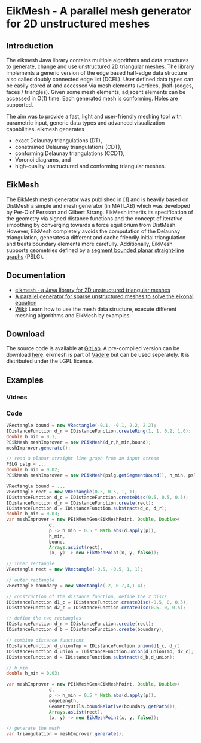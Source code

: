 # EikMesh - A parallel mesh generator for 2D unstructured meshes

## Introduction

The eikmesh Java library contains multiple algorithms and data structures to generate, change and use unstructured 2D triangular meshes.
The library implements a generic version of the edge based half-edge data structure also called doubly connected edge list (DCEL).
User defined data types can be easily stored at and accessed via mesh elements (vertices, (half-)edges, faces / triangles).
Given some mesh elements, adjacent elements can be accessed in O(1) time.
Each generated mesh is conforming. Holes are supported.

The aim was to provide a fast, light and user-friendly meshing tool with parametric input, generic data types and advanced visualization capabilities.
eikmesh generates
- exact Delaunay triangulations (DT),
- constrained Delaunay triangulations (CDT),
- conforming Delaunay triangulations (CCDT),
- Voronoi diagrams, and 
- high-quality unstructured and conforming triangular meshes.

## EikMesh

The EikMesh mesh generator was published in [1] and is heavily based on DistMesh a simple and mesh generator (in MATLAB) which was developed by Per-Olof Persson and Gilbert Strang.
EikMesh inherits its specification of the geometry via signed distance functions and the concept of iterative smoothing by converging towards a force equilibrium from DistMesh.
However, EikMesh completely avoids the computation of the Delaunay triangulation, generates a different and cache friendly initial triangulation and treats boundary elements more carefully.
Additionally, EikMesh supports geometries defined by a [segment bounded planar straight-line graphs](https://en.wikipedia.org/wiki/Planar_straight-line_graph) (PSLG).

## Documentation

- [eikmesh - a Java library for 2D unstructured triangular meshes](TODO)
- [A parallel generator for sparse unstructured meshes to solve the eikonal equation](https://doi.org/10.1016/j.jocs.2018.09.009)
- [Wiki](https://gitlab.lrz.de/vadere/vadere/wikis/eikmesh/Overview): Learn how to use the mesh data structure, execute different meshing algorithms and EikMesh by examples.

## Download

The source code is available at [GitLab](https://gitlab.lrz.de/vadere/vadere/tree/master/VadereMeshing).
A pre-compiled version can be download [here](TODO). 
eikmesh is part of [Vadere](http://www.vadere.org/) but can be used seperately. It is distributed under the LGPL license.

## Examples

### Videos

### Code

```java
VRectangle bound = new VRectangle(-0.1, -0.1, 2.2, 2.2);
IDistanceFunction d_r = IDistanceFunction.createRing(1, 1, 0.2, 1.0);
double h_min = 0.1;
PEikMesh meshImprover = new PEikMesh(d_r,h_min,bound);
meshImprover.generate();
```

```java 
// read a planar straight line graph from an input stream
PSLG pslg = ...
double h_min = 0.02;
PEikMesh meshImprover = new PEikMesh(pslg.getSegmentBound(), h_min, pslg.getHoles());
```


```java
VRectangle bound = ...
VRectangle rect = new VRectangle(0.5, 0.5, 1, 1);
IDistanceFunction d_c = IDistanceFunction.createDisc(0.5, 0.5, 0.5);
IDistanceFunction d_r = IDistanceFunction.create(rect);
IDistanceFunction d = IDistanceFunction.substract(d_c, d_r);
double h_min = 0.03;
var meshImprover = new PEikMeshGen<EikMeshPoint, Double, Double>(
				d,
				p -> h_min + 0.5 * Math.abs(d.apply(p)),
				h_min,
				bound,
				Arrays.asList(rect),
				(x, y) -> new EikMeshPoint(x, y, false));
```

```java
// inner rectangle
VRectangle rect = new VRectangle(-0.5, -0.5, 1, 1);

// outer rectangle
VRectangle boundary = new VRectangle(-2,-0.7,4,1.4);

// construction of the distance function, define the 2 discs
IDistanceFunction d1_c = IDistanceFunction.createDisc(-0.5, 0, 0.5);
IDistanceFunction d2_c = IDistanceFunction.createDisc(0.5, 0, 0.5);

// define the two rectangles
IDistanceFunction d_r = IDistanceFunction.create(rect);
IDistanceFunction d_b = IDistanceFunction.create(boundary);

// combine distance functions
IDistanceFunction d_unionTmp = IDistanceFunction.union(d1_c, d_r)
IDistanceFunction d_union = IDistanceFunction.union(d_unionTmp, d2_c);
IDistanceFunction d = IDistanceFunction.substract(d_b,d_union);

// h_min
double h_min = 0.03;

var meshImprover = new PEikMeshGen<EikMeshPoint, Double, Double>(
				d,
				p -> h_min + 0.5 * Math.abs(d.apply(p)),
				edgeLength,
				GeometryUtils.boundRelative(boundary.getPath()),
				Arrays.asList(rect),
				(x, y) -> new EikMeshPoint(x, y, false));

// generate the mesh
var triangulation = meshImprover.generate();
```
